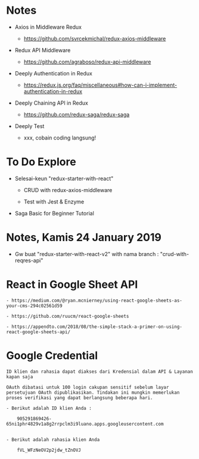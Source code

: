 # Notes

* Axios in Middleware Redux
    - https://github.com/svrcekmichal/redux-axios-middleware

* Redux API Middleware   
    - https://github.com/agraboso/redux-api-middleware

* Deeply Authentication in Redux
    - https://redux.js.org/faq/miscellaneous#how-can-i-implement-authentication-in-redux

* Deeply Chaining API in Redux
    - https://github.com/redux-saga/redux-saga

* Deeply Test
    - xxx, cobain coding langsung!


# To Do Explore

* Selesai-keun "redux-starter-with-react"

    - CRUD with redux-axios-middleware

    - Test with Jest & Enzyme


* Saga Basic for Beginner Tutorial


# Notes, Kamis 24 January 2019

* Gw buat "redux-starter-with-react-v2" with nama branch : "crud-with-reqres-api"

# React in Google Sheet API

    - https://medium.com/@ryan.mcnierney/using-react-google-sheets-as-your-cms-294c02561d59

    - https://github.com/ruucm/react-google-sheets

    - https://appendto.com/2018/08/the-simple-stack-a-primer-on-using-react-google-sheets-api/

# Google Credential

    ID klien dan rahasia dapat diakses dari Kredensial dalam API & Layanan kapan saja

    OAuth dibatasi untuk 100 login cakupan sensitif sebelum layar persetujuan OAuth dipublikasikan. Tindakan ini mungkin memerlukan proses verifikasi yang dapat berlangsung beberapa hari.

    - Berikut adalah ID klien Anda : 

        905291869426-65ni1phr4829v1a8g2rrpclm3i9luano.apps.googleusercontent.com


    - Berikut adalah rahasia klien Anda

        fVL_WFzNeOV2p2jdw_tZnOVJ